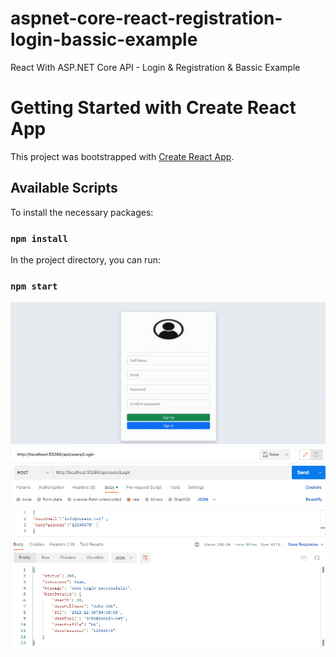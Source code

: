 # aspnet-core-react-registration-login-bassic-example
 React With ASP.NET Core API - Login & Registration & Bassic Example

# Getting Started with Create React App

This project was bootstrapped with [Create React App](https://github.com/facebook/create-react-app).

## Available Scripts

To install the necessary packages:
### `npm install`

In the project directory, you can run:
### `npm start`


 <img src="https://github.com/aksoy-dev/aspnet-core-react-registration-login-bassic-example/blob/main/source/1.gif" width="700" /> 
 
  <img src="https://github.com/aksoy-dev/aspnet-core-react-registration-login-bassic-example/blob/main/source/2.jpg" width="700" />
  



